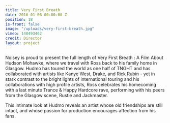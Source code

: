 ```yaml
---
title: Very First Breath
date: 2016-01-06 00:00:00 Z
position: 18
is-front: false
image: "/uploads/very-first-breath.jpg"
vimeo: 148493462
credit: Director
layout: project
---
```


Noisey is proud to present the full length of Very First Breath : A Film About Hudson Mohawke, where we travel with Ross back to his family home in Glasgow.
Hudmo has toured the world as one half of TNGHT and has collaborated with artists like Kanye West, Drake, and Rick Rubin - yet in stark contrast to the bright lights of international touring and his collaborations with high profile artists, Ross celebrates his homecoming with a last minute Trance & Happy Hardcore rave, performing with his peers from the Glasgow scene, Rustie and Jackmaster.

This intimate look at Hudmo reveals an artist whose old friendships are still intact, and whose passion for production encourages affection from his fans.